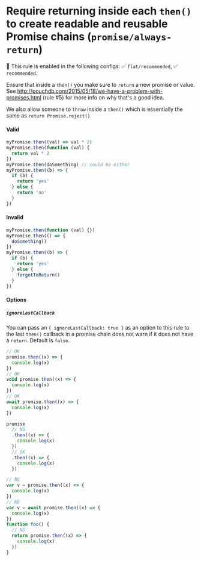 # Require returning inside each `then()` to create readable and reusable Promise chains (`promise/always-return`)

💼 This rule is enabled in the following configs: ✅ `flat/recommended`, ✅
`recommended`.

<!-- end auto-generated rule header -->

Ensure that inside a `then()` you make sure to `return` a new promise or value.
See http://pouchdb.com/2015/05/18/we-have-a-problem-with-promises.html (rule #5)
for more info on why that's a good idea.

We also allow someone to `throw` inside a `then()` which is essentially the same
as `return Promise.reject()`.

#### Valid

```js
myPromise.then((val) => val * 2)
myPromise.then(function (val) {
  return val * 2
})
myPromise.then(doSomething) // could be either
myPromise.then((b) => {
  if (b) {
    return 'yes'
  } else {
    return 'no'
  }
})
```

#### Invalid

```js
myPromise.then(function (val) {})
myPromise.then(() => {
  doSomething()
})
myPromise.then((b) => {
  if (b) {
    return 'yes'
  } else {
    forgotToReturn()
  }
})
```

#### Options

##### `ignoreLastCallback`

You can pass an `{ ignoreLastCallback: true }` as an option to this rule to the
last `then()` callback in a promise chain does not warn if it does not have a
`return`. Default is `false`.

```js
// OK
promise.then((x) => {
  console.log(x)
})
// OK
void promise.then((x) => {
  console.log(x)
})
// OK
await promise.then((x) => {
  console.log(x)
})

promise
  // NG
  .then((x) => {
    console.log(x)
  })
  // OK
  .then((x) => {
    console.log(x)
  })

// NG
var v = promise.then((x) => {
  console.log(x)
})
// NG
var v = await promise.then((x) => {
  console.log(x)
})
function foo() {
  // NG
  return promise.then((x) => {
    console.log(x)
  })
}
```
